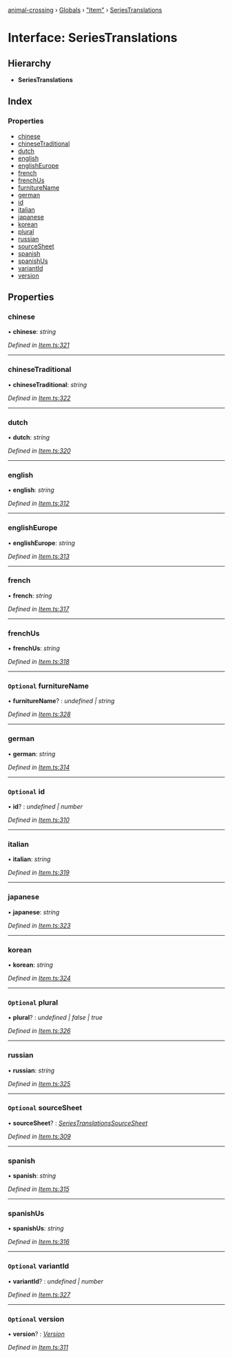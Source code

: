 [animal-crossing](../README.md) › [Globals](../globals.md) › ["Item"](../modules/_item_.md) › [SeriesTranslations](_item_.seriestranslations.md)

# Interface: SeriesTranslations

## Hierarchy

* **SeriesTranslations**

## Index

### Properties

* [chinese](_item_.seriestranslations.md#chinese)
* [chineseTraditional](_item_.seriestranslations.md#chinesetraditional)
* [dutch](_item_.seriestranslations.md#dutch)
* [english](_item_.seriestranslations.md#english)
* [englishEurope](_item_.seriestranslations.md#englisheurope)
* [french](_item_.seriestranslations.md#french)
* [frenchUs](_item_.seriestranslations.md#frenchus)
* [furnitureName](_item_.seriestranslations.md#optional-furniturename)
* [german](_item_.seriestranslations.md#german)
* [id](_item_.seriestranslations.md#optional-id)
* [italian](_item_.seriestranslations.md#italian)
* [japanese](_item_.seriestranslations.md#japanese)
* [korean](_item_.seriestranslations.md#korean)
* [plural](_item_.seriestranslations.md#optional-plural)
* [russian](_item_.seriestranslations.md#russian)
* [sourceSheet](_item_.seriestranslations.md#optional-sourcesheet)
* [spanish](_item_.seriestranslations.md#spanish)
* [spanishUs](_item_.seriestranslations.md#spanishus)
* [variantId](_item_.seriestranslations.md#optional-variantid)
* [version](_item_.seriestranslations.md#optional-version)

## Properties

###  chinese

• **chinese**: *string*

*Defined in [Item.ts:321](https://github.com/Norviah/animal-crossing/blob/e2f78c4/module/types/Item.ts#L321)*

___

###  chineseTraditional

• **chineseTraditional**: *string*

*Defined in [Item.ts:322](https://github.com/Norviah/animal-crossing/blob/e2f78c4/module/types/Item.ts#L322)*

___

###  dutch

• **dutch**: *string*

*Defined in [Item.ts:320](https://github.com/Norviah/animal-crossing/blob/e2f78c4/module/types/Item.ts#L320)*

___

###  english

• **english**: *string*

*Defined in [Item.ts:312](https://github.com/Norviah/animal-crossing/blob/e2f78c4/module/types/Item.ts#L312)*

___

###  englishEurope

• **englishEurope**: *string*

*Defined in [Item.ts:313](https://github.com/Norviah/animal-crossing/blob/e2f78c4/module/types/Item.ts#L313)*

___

###  french

• **french**: *string*

*Defined in [Item.ts:317](https://github.com/Norviah/animal-crossing/blob/e2f78c4/module/types/Item.ts#L317)*

___

###  frenchUs

• **frenchUs**: *string*

*Defined in [Item.ts:318](https://github.com/Norviah/animal-crossing/blob/e2f78c4/module/types/Item.ts#L318)*

___

### `Optional` furnitureName

• **furnitureName**? : *undefined | string*

*Defined in [Item.ts:328](https://github.com/Norviah/animal-crossing/blob/e2f78c4/module/types/Item.ts#L328)*

___

###  german

• **german**: *string*

*Defined in [Item.ts:314](https://github.com/Norviah/animal-crossing/blob/e2f78c4/module/types/Item.ts#L314)*

___

### `Optional` id

• **id**? : *undefined | number*

*Defined in [Item.ts:310](https://github.com/Norviah/animal-crossing/blob/e2f78c4/module/types/Item.ts#L310)*

___

###  italian

• **italian**: *string*

*Defined in [Item.ts:319](https://github.com/Norviah/animal-crossing/blob/e2f78c4/module/types/Item.ts#L319)*

___

###  japanese

• **japanese**: *string*

*Defined in [Item.ts:323](https://github.com/Norviah/animal-crossing/blob/e2f78c4/module/types/Item.ts#L323)*

___

###  korean

• **korean**: *string*

*Defined in [Item.ts:324](https://github.com/Norviah/animal-crossing/blob/e2f78c4/module/types/Item.ts#L324)*

___

### `Optional` plural

• **plural**? : *undefined | false | true*

*Defined in [Item.ts:326](https://github.com/Norviah/animal-crossing/blob/e2f78c4/module/types/Item.ts#L326)*

___

###  russian

• **russian**: *string*

*Defined in [Item.ts:325](https://github.com/Norviah/animal-crossing/blob/e2f78c4/module/types/Item.ts#L325)*

___

### `Optional` sourceSheet

• **sourceSheet**? : *[SeriesTranslationsSourceSheet](../enums/_item_.seriestranslationssourcesheet.md)*

*Defined in [Item.ts:309](https://github.com/Norviah/animal-crossing/blob/e2f78c4/module/types/Item.ts#L309)*

___

###  spanish

• **spanish**: *string*

*Defined in [Item.ts:315](https://github.com/Norviah/animal-crossing/blob/e2f78c4/module/types/Item.ts#L315)*

___

###  spanishUs

• **spanishUs**: *string*

*Defined in [Item.ts:316](https://github.com/Norviah/animal-crossing/blob/e2f78c4/module/types/Item.ts#L316)*

___

### `Optional` variantId

• **variantId**? : *undefined | number*

*Defined in [Item.ts:327](https://github.com/Norviah/animal-crossing/blob/e2f78c4/module/types/Item.ts#L327)*

___

### `Optional` version

• **version**? : *[Version](../enums/_item_.version.md)*

*Defined in [Item.ts:311](https://github.com/Norviah/animal-crossing/blob/e2f78c4/module/types/Item.ts#L311)*
